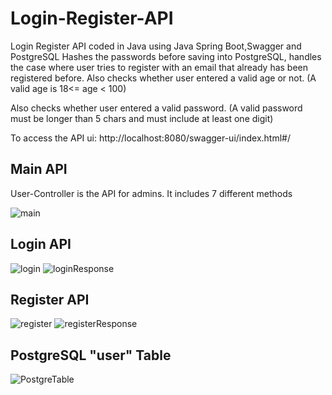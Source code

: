 # Login-Register-API

Login Register API coded in Java using Java Spring Boot,Swagger and PostgreSQL
Hashes the passwords before saving into PostgreSQL, handles the case
where user tries to register with an email that already has been registered before.
Also checks whether user entered a valid age or not. (A valid age is 18<= age < 100)

Also checks whether user entered a valid password. (A valid password must be longer than 5 chars and must include at least one digit)

To access the API ui: http://localhost:8080/swagger-ui/index.html#/

## Main API
User-Controller is the API for admins. It includes 7 different methods

![main](https://user-images.githubusercontent.com/116587797/229370267-b5481773-933d-4638-8618-968ca6ad0fba.png)

## Login API

![login](https://user-images.githubusercontent.com/116587797/229370494-a3348389-9c06-4dbf-b185-bccfd342023d.png)
![loginResponse](https://user-images.githubusercontent.com/116587797/229370505-1622349f-5de3-4495-a9ea-ffa68e48d5b3.png)

## Register API

![register](https://user-images.githubusercontent.com/116587797/229370521-f62d64f5-8883-4e39-8694-f048358b0cd6.png)
![registerResponse](https://user-images.githubusercontent.com/116587797/229370526-285ae780-e02e-434a-aae7-366c6d235206.png)

## PostgreSQL "user" Table

![PostgreTable](https://user-images.githubusercontent.com/116587797/229370540-b24d90a9-9f44-49d8-a891-75fa4f617aeb.png)

